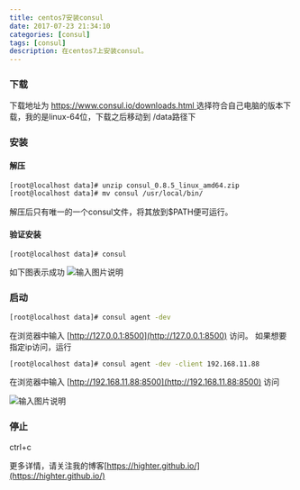 ```yaml
---
title: centos7安装consul
date: 2017-07-23 21:34:10
categories: [consul]
tags: [consul]
description: 在centos7上安装consul。
---
```

### 下载 
下载地址为  [https://www.consul.io/downloads.html ](https://www.consul.io/downloads.html  ) 
选择符合自己电脑的版本下载，我的是linux-64位，下载之后移动到 /data路径下
### 安装
#### 解压
```bash
[root@localhost data]# unzip consul_0.8.5_linux_amd64.zip
[root@localhost data]# mv consul /usr/local/bin/
```
解压后只有唯一的一个consul文件，将其放到$PATH便可运行。
#### 验证安装
```bash
[root@localhost data]# consul
```
如下图表示成功 
![输入图片说明](https://static.oschina.net/uploads/img/201706/28180556_hXhS.png "在这里输入图片标题")
### 启动
```bash
[root@localhost data]# consul agent -dev
```
在浏览器中输入 [http://127.0.0.1:8500](http://127.0.0.1:8500)  访问。 
如果想要指定ip访问，运行
```bash
[root@localhost data]# consul agent -dev -client 192.168.11.88
```
在浏览器中输入 [http://192.168.11.88:8500](http://192.168.11.88:8500)  访问 

![输入图片说明](https://static.oschina.net/uploads/img/201706/28182045_56Ja.png "在这里输入图片标题")

### 停止 
ctrl+c 

更多详情，请关注我的博客[https://highter.github.io/](https://highter.github.io/) 

